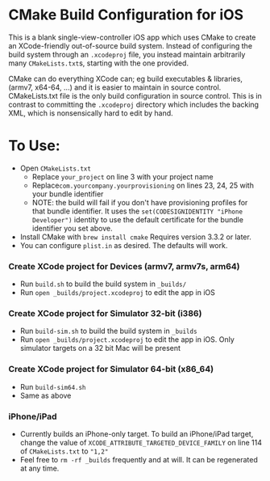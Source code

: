 # CMake Build Configuration for iOS

This is a blank single-view-controller iOS app which uses CMake to create an XCode-friendly out-of-source build system. Instead of configuring the build system through an `.xcodeproj` file, you instead maintain arbitrarily many `CMakeLists.txt`s, starting with the one provided.

CMake can do everything XCode can; eg build executables & libraries, (armv7, x64-64, ...) and it is easier to maintain in source control. CMakeLists.txt file is the only build configuration in source control. This is in contrast to committing the `.xcodeproj` directory which includes the backing XML, which is nonsensically hard to edit by hand.

# To Use:
- Open `CMakeLists.txt`
  - Replace `your_project` on line 3 with your project name
  - Replace`com.yourcompany.yourprovisioning` on lines 23, 24, 25 with your bundle identifier
  - NOTE: the build will fail if you don't have provisioning profiles for that bundle identifier. It uses the `set(CODESIGNIDENTITY "iPhone Developer")` identity to use the default certificate for the bundle identifier you set above.
- Install CMake with `brew install cmake` Requires version 3.3.2 or later.
- You can configure `plist.in` as desired. The defaults will work.

### Create XCode project for Devices (armv7, armv7s, arm64)
- Run `build.sh` to build the build system in `_builds/`
- Run `open _builds/project.xcodeproj` to edit the app in iOS

### Create XCode project for Simulator 32-bit (i386)
- Run `build-sim.sh` to build the build system in `_builds`
- Run `open _builds/project.xcodeproj` to edit the app in iOS. Only simulator targets on a 32 bit Mac will be present

### Create XCode project for Simulator 64-bit (x86_64)
- Run `build-sim64.sh` 
- Same as above

### iPhone/iPad
- Currently builds an iPhone-only target. To build an iPhone/iPad target, change the value of `XCODE_ATTRIBUTE_TARGETED_DEVICE_FAMILY` on line 114 of `CMakeLists.txt` to `"1,2"`
- Feel free to `rm -rf _builds` frequently and at will. It can be regenerated at any time.
